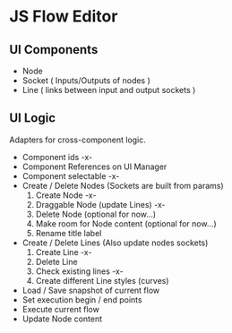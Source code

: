 # JS Flow Editor

## UI Components

- Node
- Socket ( Inputs/Outputs of nodes )
- Line ( links between input and output sockets )

## UI Logic

Adapters for cross-component logic.

- Component ids -x-
- Component References on UI Manager
- Component selectable -x-
- Create / Delete Nodes (Sockets are built from params)
    1. Create Node                   -x-
    2. Draggable Node (update Lines) -x-
    3. Delete Node (optional for now...)
    4. Make room for Node content (optional for now...)
    5. Rename title label
- Create / Delete Lines (Also update nodes sockets)
    1. Create Line -x-
    2. Delete Line
    3. Check existing lines -x-
    4. Create different Line styles (curves)
- Load / Save snapshot of current flow
- Set execution begin / end points
- Execute current flow
- Update Node content
